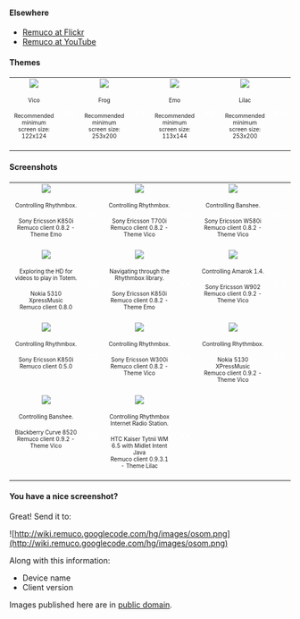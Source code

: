 #### Elsewhere ####

  * [Remuco at Flickr](http://www.flickr.com/photos/tags/remuco/)
  * [Remuco at YouTube](http://www.youtube.com/results?search_query=remuco&search=tag)

#### Themes ####

<table>
<tr>
<td width='106' align='center' valign='top'>
<a href='http://wiki.remuco.googlecode.com/hg/images/themes/vico.jpg'><img src='http://wiki.remuco.googlecode.com/hg/images/themes/vico_thumb.jpg' border='0' /></a>
<p />
<font size='1'>Vico<br /><p />Recommended minimum screen size: 122x124</font>
<p />
</td>
<td><font color='white'>XX</font></td>
<td width='106' align='center' valign='top'>
<a href='http://wiki.remuco.googlecode.com/hg/images/themes/frog.jpg'><img src='http://wiki.remuco.googlecode.com/hg/images/themes/frog_thumb.jpg' border='0' /></a>
<p />
<font size='1'>Frog<br /><p />Recommended minimum screen size: 253x200</font>
<p />
</td>
<td><font color='white'>XX</font></td>
<td width='106' align='center' valign='top'>
<a href='http://wiki.remuco.googlecode.com/hg/images/themes/emo.jpg'><img src='http://wiki.remuco.googlecode.com/hg/images/themes/emo_thumb.jpg' border='0' /></a>
<p />
<font size='1'>Emo<br /><p />Recommended minimum screen size: 113x144</font>
<p />
</td>
<td><font color='white'>XX</font></td>
<td width='106' align='center' valign='top'>
<a href='http://wiki.remuco.googlecode.com/hg/images/themes/lilac.jpg'><img src='http://wiki.remuco.googlecode.com/hg/images/themes/lilac_thumb.jpg' border='0' /></a>
<p />
<font size='1'>Lilac<br /><p />Recommended minimum screen size: 253x200</font>
<p />
</td>
<td><font color='white'>XX</font></td>
</tr>
</table>

#### Screenshots ####

<table>
<tr>
<td width='190' align='center' valign='top'>
<a href='http://wiki.remuco.googlecode.com/hg/images/screenshots/SE-K850-082-1.jpg'><img src='http://wiki.remuco.googlecode.com/hg/images/screenshots/SE-K850-082-1_thumb.jpg' border='0' /></a>
<p />
<font size='1'>Controlling Rhythmbox.<br /><p />Sony Ericsson K850i<br />Remuco client 0.8.2 - Theme Emo </font>
<p />
</td>
<td><font color='white'>XX</font></td>
<td width='190' align='center' valign='top'>
<a href='http://wiki.remuco.googlecode.com/hg/images/screenshots/SE-T700-082-1.jpg'><img src='http://wiki.remuco.googlecode.com/hg/images/screenshots/SE-T700-082-1_thumb.jpg' border='0' /></a>
<p />
<font size='1'>Controlling Rhythmbox.<br /><p />Sony Ericsson T700i<br />Remuco client 0.8.2 - Theme Vico </font>
<p />
</td>
<td><font color='white'>XX</font></td>
<td width='190' align='center' valign='top'>
<a href='http://wiki.remuco.googlecode.com/hg/images/screenshots/SE-W580-082-1.jpg'><img src='http://wiki.remuco.googlecode.com/hg/images/screenshots/SE-W580-082-1_thumb.jpg' border='0' /></a>
<p />
<font size='1'>Controlling Banshee.<br /><p />Sony Ericsson W580i<br />Remuco client 0.8.2 - Theme Vico </font>
<p />
</td>
<td><font color='white'>XX</font></td>
</tr>
<tr>
<td width='190' align='center' valign='top'>
<a href='http://wiki.remuco.googlecode.com/hg/images/screenshots/Nokia-5310-080-1.jpg'><img src='http://wiki.remuco.googlecode.com/hg/images/screenshots/Nokia-5310-080-1_thumb.jpg' border='0' /></a>
<p />
<font size='1'>Exploring the HD for videos to play in Totem.<br /><p />Nokia 5310 XpressMusic <br />Remuco client 0.8.0 </font>
<p />
</td>
<td><font color='white'>XX</font></td>
<td width='190' align='center' valign='top'>
<a href='http://wiki.remuco.googlecode.com/hg/images/screenshots/SE-K850-082-2.jpg'><img src='http://wiki.remuco.googlecode.com/hg/images/screenshots/SE-K850-082-2_thumb.jpg' border='0' /></a>
<p />
<font size='1'>Navigating through the Rhythmbox library.<br /><p />Sony Ericsson K850i<br />Remuco client 0.8.2 - Theme Emo </font>
<p />
</td>
<td><font color='white'>XX</font></td>
<td width='190' align='center' valign='top'>
<a href='http://wiki.remuco.googlecode.com/hg/images/screenshots/SE-W902-092-2.jpg'><img src='http://wiki.remuco.googlecode.com/hg/images/screenshots/SE-W902-092-2_thumb.jpg' border='0' /></a>
<p />
<font size='1'>Controlling Amarok 1.4.<br /><p />Sony Ericsson W902<br />Remuco client 0.9.2 - Theme Vico </font>
<p />
</td>
<td><font color='white'>XX</font></td>
</tr>
<tr>
<td width='190' align='center' valign='top'>
<a href='http://wiki.remuco.googlecode.com/hg/images/screenshots/SE-K750i-050-1.jpg'><img src='http://wiki.remuco.googlecode.com/hg/images/screenshots/SE-K750i-050-1_thumb.jpg' border='0' /></a>
<p />
<font size='1'>Controlling Rhythmbox.<br /><p />Sony Ericsson K850i<br />Remuco client 0.5.0 </font>
<p />
</td>
<td><font color='white'>XX</font></td>
<td width='190' align='center' valign='top'>
<a href='http://wiki.remuco.googlecode.com/hg/images/screenshots/SE-W300-082-2.jpg'><img src='http://wiki.remuco.googlecode.com/hg/images/screenshots/SE-W300-082-2_thumb.jpg' border='0' /></a>
<p />
<font size='1'>Controlling Rhythmbox.<br /><p />Sony Ericsson W300i<br />Remuco client 0.8.2 - Theme Vico </font>
<p />
</td>
<td><font color='white'>XX</font></td>
<td width='190' align='center' valign='top'>
<a href='http://wiki.remuco.googlecode.com/hg/images/screenshots/Nokia-5130-1.jpg'><img src='http://wiki.remuco.googlecode.com/hg/images/screenshots/Nokia-5130-1_thumb.jpg' border='0' /></a>
<p />
<font size='1'>Controlling Rhythmbox.<br /><p />Nokia 5130 XPressMusic<br />Remuco client 0.9.2 - Theme Vico</font>
</td>
<td><font color='white'>XX</font></td>
</tr>
<tr>
<td width='190' align='center' valign='top'>
<a href='http://wiki.remuco.googlecode.com/hg/images/screenshots/Blackberry-Curve-8520-1.jpg'><img src='http://wiki.remuco.googlecode.com/hg/images/screenshots/Blackberry-Curve-8520-1_thumb.jpg' border='0' /></a>
<p />
<font size='1'>Controlling Banshee.<br /><p />Blackberry Curve 8520<br />Remuco client 0.9.2 - Theme Vico</font>
</td>
<td><font color='white'>XX</font></td>
<td width='190' align='center' valign='top'>
<a href='http://wiki.remuco.googlecode.com/hg/images/screenshots/HTC-Kaiser-1.jpg'><img src='http://wiki.remuco.googlecode.com/hg/images/screenshots/HTC-Kaiser-1_thumb.jpg' border='0' /></a>
<p />
<font size='1'>Controlling Rhythmbox Internet Radio Station.<br /><p />HTC Kaiser Tytnii WM 6.5 with Midlet Intent Java<br />Remuco client 0.9.3.1 - Theme Lilac</font>
</td>
<td><font color='white'>XX</font></td>
</tr>
</table>

#### You have a nice screenshot? ####

Great! Send it to:

![http://wiki.remuco.googlecode.com/hg/images/osom.png](http://wiki.remuco.googlecode.com/hg/images/osom.png)

Along with this information:
  * Device name
  * Client version

Images published here are in [public domain](http://en.wikipedia.org/wiki/Public_domain).